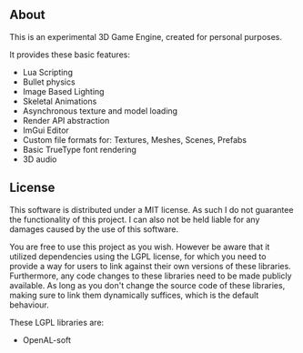 ## About 

This is an experimental 3D Game Engine, created for personal purposes.

It provides these basic features:
  * Lua Scripting
  * Bullet physics
  * Image Based Lighting
  * Skeletal Animations
  * Asynchronous texture and model loading
  * Render API abstraction
  * ImGui Editor
  * Custom file formats for: Textures, Meshes, Scenes, Prefabs
  * Basic TrueType font rendering
  * 3D audio
  
## License

This software is distributed under a MIT license.
As such I do not guarantee the functionality of this project. I can also not be held liable for any damages caused by the use of this software. 

You are free to use this project as you wish. However be aware that it utilized dependencies using the LGPL license, for which you need to provide a way for users to link against their own versions of these libraries. Furthermore, any code changes to these libraries need to be made publicly available. As long as you don't change the source code of these libraries, making sure to link them dynamically suffices, which is the default behaviour.

These LGPL libraries are:
  * OpenAL-soft
  
  
